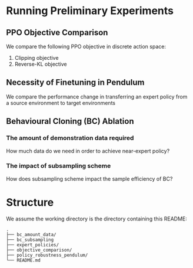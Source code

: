 # Running Preliminary Experiments

## PPO Objective Comparison
We compare the following PPO objective in discrete action space:
1. Clipping objective
1. Reverse-KL objective

## Necessity of Finetuning in Pendulum
We compare the performance change in transferring an expert policy from a source environment to target environments

## Behavioural Cloning (BC) Ablation
### The amount of demonstration data required
How much data do we need in order to achieve near-expert policy?

### The impact of subsampling scheme
How does subsampling scheme impact the sample efficiency of BC?

# Structure
We assume the working directory is the directory containing this README:
```
.
├── bc_amount_data/
├── bc_subsampling
├── expert_policies/
├── objective_comparison/
├── policy_robustness_pendulum/
└── README.md
```

